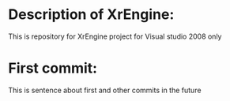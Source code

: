 # Description of XrEngine: 
This is repository for XrEngine project for Visual studio 2008 only
# First commit: 
This is sentence about first and other commits in the future
